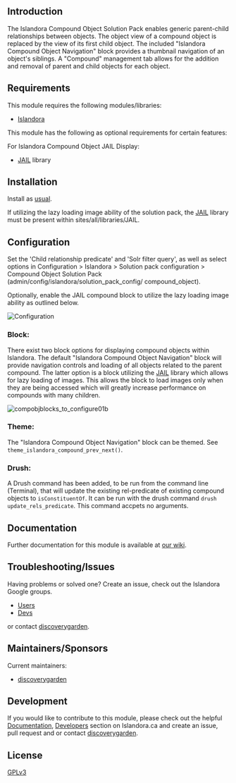 ## Introduction

The Islandora Compound Object Solution Pack enables generic parent-child
relationships between objects. The object view of a compound object is replaced
by the view of its first child object. The included "Islandora Compound Object
Navigation" block provides a thumbnail navigation of an object's siblings. A
"Compound" management tab allows for the addition and removal of parent and
child objects for each object.

## Requirements

This module requires the following modules/libraries:

* [Islandora](https://github.com/discoverygarden/islandora)

This module has the following as optional requirements for certain features:

For Islandora Compound Object JAIL Display:

* [JAIL](https://github.com/sebarmeli/JAIL) library 

## Installation

Install as
[usual](https://www.drupal.org/docs/8/extending-drupal-8/installing-drupal-8-modules).

If utilizing the lazy loading image ability of the solution pack, the
[JAIL](https://github.com/sebarmeli/JAIL)
library must be present within sites/all/libraries/JAIL.

## Configuration

Set the 'Child relationship predicate' and 'Solr filter query', as well as
select options in Configuration > Islandora > Solution pack configuration >
Compound Object Solution Pack (admin/config/islandora/solution_pack_config/
compound_object).

Optionally, enable the JAIL compound block to utilize the lazy loading image
ability as outlined below.

![Configuration](https://user-images.githubusercontent.com/25011926/39889778-d1a91aca-5466-11e8-8eb1-1978cac81104.png)

### Block:

There exist two block options for displaying compound objects within Islandora.
The default "Islandora Compound Object Navigation" block will provide navigation
controls and loading of all objects related to the parent compound. The latter
option is a block utilizing the [JAIL](https://github.com/sebarmeli/JAIL)
library which allows for lazy loading of images. This allows the block to load
images only when they are being accessed which will greatly increase performance
on compounds with many children.

![compobjblocks_to_configure01b](https://cloud.githubusercontent.com/assets/11573234/24410256/9e01dfc0-13a0-11e7-9edf-454addc13128.JPG)



### Theme:

The "Islandora Compound Object Navigation" block can be themed. See
`theme_islandora_compound_prev_next()`.

### Drush:

A Drush command has been added, to be run from the command line (Terminal),
that will update the existing rel-predicate of existing compound objects to
`isConstituentOf`. It can be run with the drush command
`drush update_rels_predicate`. This command accpets no arguments.

## Documentation

Further documentation for this module is available at
[our wiki](https://wiki.duraspace.org/display/ISLANDORA/Compound+Solution+Pack).

## Troubleshooting/Issues

Having problems or solved one? Create an issue, check out the Islandora Google
groups.

* [Users](https://groups.google.com/forum/?hl=en&fromgroups#!forum/islandora)
* [Devs](https://groups.google.com/forum/?hl=en&fromgroups#!forum/islandora-dev)

or contact [discoverygarden](http://support.discoverygarden.ca).

## Maintainers/Sponsors

Current maintainers:

* [discoverygarden](http://www.discoverygarden.ca)

## Development

If you would like to contribute to this module, please check out the helpful
[Documentation](https://github.com/Islandora/islandora/wiki#wiki-documentation-for-developers),
[Developers](http://islandora.ca/developers) section on Islandora.ca and create
an issue, pull request and or contact
[discoverygarden](http://support.discoverygarden.ca).

## License

[GPLv3](http://www.gnu.org/licenses/gpl-3.0.txt)
